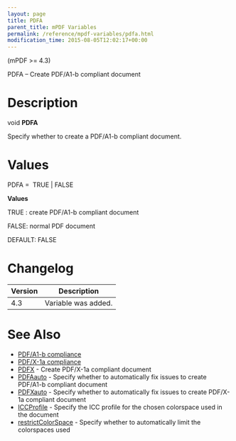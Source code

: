 ```yaml
---
layout: page
title: PDFA
parent_title: mPDF Variables
permalink: /reference/mpdf-variables/pdfa.html
modification_time: 2015-08-05T12:02:17+00:00
---
```


(mPDF &gt;= 4.3)

PDFA – Create PDF/A1-b compliant document

# Description

void **PDFA**

Specify whether to create a PDF/A1-b compliant document.

# Values

<span class="parameter">PDFA</span> =  <span class="smallblock">TRUE </span>| <span class="smallblock">FALSE</span>

**Values**

<span class="smallblock">TRUE </span>: create PDF/A1-b compliant document   

<span class="smallblock">FALSE</span>: normal PDF document

<span class="smallblock">DEFAULT</span>: <span class="smallblock">FALSE</span>

# Changelog

<table class="table"> <thead>
<tr> <th>Version</th><th>Description</th> </tr>
</thead> <tbody>
<tr>
<td>4.3</td>
<td>Variable was added.</td>
</tr>
</tbody> </table>

# See Also

<ul>
<li class="manual_boxlist"><a href="{{ "/what-else-can-i-do/pdf-a1-b-compliance.html" | prepend: site.baseurl }}">PDF/A1-b compliance</a></li>
<li class="manual_boxlist"><a href="{{ "/what-else-can-i-do/pdf-x-1a-compliance.html" | prepend: site.baseurl }}">PDF/X-1a compliance</a></li>
<li class="manual_boxlist"><a href="{{ "/reference/mpdf-variables/pdfx.html" | prepend: site.baseurl }}">PDFX</a> - Create PDF/X-1a compliant document</li>
<li class="manual_boxlist"><a href="{{ "/reference/mpdf-variables/pdfaauto.html" | prepend: site.baseurl }}">PDFAauto</a> - Specify whether to automatically fix issues to create PDF/A1-b compliant document</li>
<li class="manual_boxlist"><a href="{{ "/reference/mpdf-variables/pdfxauto.html" | prepend: site.baseurl }}">PDFXauto</a> - Specify whether to automatically fix issues to create PDF/X-1a compliant document</li>
<li class="manual_boxlist"><a href="{{ "/reference/mpdf-variables/iccprofile.html" | prepend: site.baseurl }}">ICCProfile</a> - Specify the ICC profile for the chosen colorspace used in the document</li>
<li class="manual_boxlist"><a href="{{ "/reference/mpdf-variables/restrictcolorspace.html" | prepend: site.baseurl }}">restrictColorSpace</a> - Specify whether to automatically limit the colorspaces used</li>
</ul>

